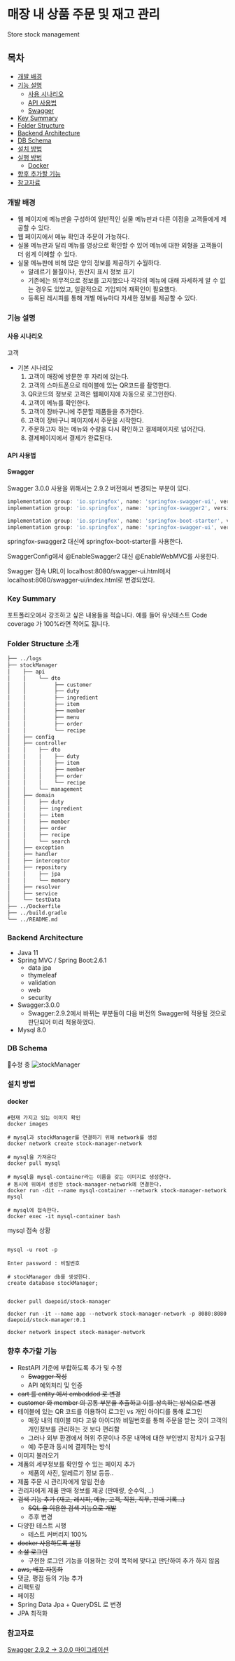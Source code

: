 # 매장 내 상품 주문 및 재고 관리
Store stock management

## 목차
- [개발 배경](#개발-배경)
- [기능 설명](#기능-설명)
  - [사용 시나리오](#사용-시나리오)
  - [API 사용법](#api-사용법)
  - [Swagger](#swagger)
- [Key Summary](#key-summary)
- [Folder Structure](#folder-structure)
- [Backend Architecture](#backend-architecture)
- [DB Schema](#db-schema)
- [설치 방법](#설치-방법)
- [실행 방법](#실행-방법)
  - [Docker](#docker)
- [향후 추가할 기능](#향후-추가할-기능)
- [참고자료](#참고자료)


### 개발 배경
- 웹 페이지에 메뉴판을 구성하여 일반적인 실물 메뉴판과 다른 이점을 고객들에게 제공할 수 있다.
- 웹 페이지에서 메뉴 확인과 주문이 가능하다.
- 실물 메뉴판과 달리 메뉴를 영상으로 확인할 수 있어 메뉴에 대한 외형을 고객들이 더 쉽게 이해할 수 있다.
- 실물 메뉴판에 비해 많은 양의 정보를 제공하기 수월하다.
  - 알레르기 물질이나, 원산지 표시 정보 표기
  - 기존에는 의무적으로 정보를 고지했으나 각각의 메뉴에 대해 자세하게 알 수 없는 경우도 있었고, 일괄적으로 기입되어 재확인이 필요했다.
  - 등록된 레시피를 통해 개별 메뉴마다 자세한 정보를 제공할 수 있다.


### 기능 설명


#### 사용 시나리오

고객
- 기본 시나리오
  1. 고객이 매장에 방문한 후 자리에 앉는다.
  2. 고객의 스마트폰으로 테이블에 있는 QR코드를 촬영한다.
  3. QR코드의 정보로 고객은 웹페이지에 자동으로 로그인한다.
  4. 고객이 메뉴를 확인한다.
  5. 고객이 장바구니에 주문할 제품들을 추가한다.
  6. 고객이 장바구니 페이지에서 주문을 시작한다.
  7. 주문하고자 하는 메뉴와 수량을 다시 확인하고 결제페이지로 넘어간다.
  8. 결제페이지에서 결제가 완료된다.


#### API 사용법


#### Swagger

Swagger 3.0.0 사용을 위해서는 2.9.2 버전에서 변경되는 부분이 있다.

```gradle
implementation group: 'io.springfox', name: 'springfox-swagger-ui', version: '2.9.2'
implementation group: 'io.springfox', name: 'springfox-swagger2', version: '2.9.2'
```

```gradle
implementation group: 'io.springfox', name: 'springfox-boot-starter', version: '3.0.0'
implementation group: 'io.springfox', name: 'springfox-swagger-ui', version: '3.0.0'
```

springfox-swagger2 대신에 springfox-boot-starter를 사용한다.

SwaggerConfig에서 @EnableSwagger2 대신 @EnableWebMVC를 사용한다.

Swagger 접속 URL이 localhost:8080/swagger-ui.html에서 localhost:8080/swagger-ui/index.html로 변경되었다.


### Key Summary

포트폴리오에서 강조하고 싶은 내용들을 적습니다. 예를 들어 유닛테스트 Code coverage 가 100%라면 적어도 됩니다.


### Folder Structure 소개

```bash
├── ../logs
├── stockManager
│    ├── api
│    │    └── dto
│    │         ├── customer
│    │         ├── duty
│    │         ├── ingredient
│    │         ├── item
│    │         ├── member
│    │         ├── menu
│    │         ├── order
│    │         └── recipe
│    ├── config
│    ├── controller
│    │    ├── dto
│    │    │    ├── duty
│    │    │    ├── item
│    │    │    ├── member
│    │    │    ├── order
│    │    │    └── recipe
│    │    └── management
│    ├── domain
│    │    ├── duty
│    │    ├── ingredient
│    │    ├── item
│    │    ├── member
│    │    ├── order
│    │    ├── recipe
│    │    └── search
│    ├── exception
│    ├── handler
│    ├── interceptor
│    ├── repository
│    │    ├── jpa
│    │    └── memory
│    ├── resolver
│    ├── service
│    └── testData
├── ../Dockerfile
├── ../build.gradle
└── ../README.md
```

### Backend Architecture

- Java 11
- Spring MVC / Spring Boot:2.6.1
  - data jpa
  - thymeleaf
  - validation
  - web
  - security
- Swagger:3.0.0
  - Swagger:2.9.2에서 바뀌는 부분들이 다음 버전의 Swagger에 적용될 것으로 판단되어 미리 적용하였다.
- Mysql 8.0


### DB Schema


🔧수정 중
![stockManager](https://user-images.githubusercontent.com/46220202/158642693-f1a28806-2e3b-4f9d-b986-b74a7c769c08.png)

### 설치 방법


#### docker


```docker
#현재 가지고 있는 이미지 확인
docker images

# mysql과 stockManager를 연결하기 위해 network를 생성 
docker network create stock-manager-network

```

```docker
# mysql을 가져온다
docker pull mysql

# mysql을 mysql-container라는 이름을 갖는 이미지로 생성한다.
# 동시에 위에서 생성한 stock-manager-network에 연결한다.
docker run -dit --name mysql-container --network stock-manager-network mysql

# mysql에 접속한다.
docker exec -it mysql-container bash

```

mysql 접속 상황
```mysql

mysql -u root -p

Enter password : 비밀번호 

# stockManager db를 생성한다.
create database stockManager;

```

```docker

docker pull daepoid/stock-manager

docker run -it --name app --network stock-manager-network -p 8080:8080 daepoid/stock-manager:0.1

docker network inspect stock-manager-network

```


### 향후 추가할 기능

- RestAPI 기준에 부합하도록 추가 및 수정
  - ~~Swagger 작성~~
  - API 예외처리 및 인증
- ~~cart 를 entity 에서 embedded 로 변경~~
- ~~customer 와 member 의 공통 부분을 추출하고 이를 상속하는 방식으로 변경~~
- 테이블에 있는 QR 코드를 이용하여 로그인 vs 개인 아이디를 통해 로그인
  - 매장 내의 테이블 마다 고유 아이디와 비밀번호를 통해 주문을 받는 것이 고객의 개인정보를 관리하는 것 보다 편리함
  - 그러나 외부 환경에서 허위 주문이나 주문 내역에 대한 부인방지 장치가 요구됨
  - 예) 주문과 동시에 결제하는 방식
- 이미지 불러오기
- 제품의 세부정보를 확인할 수 있는 페이지 추가
  - 제품의 사진, 알레르기 정보 등등..
- 제품 주문 시 관리자에게 알림 전송
- 관리자에게 제품 판매 정보를 제공 (판매량, 순수익, ..)
- ~~검색 기능 추가 (재고, 레시피, 메뉴, 고객, 직원, 직무, 판매 기록...)~~
  - ~~SQL 을 이용한 검색 기능으로 개발~~
  - 추후 변경
- 다양한 테스트 시행
  - 테스트 커버리지 100%
- ~~docker 사용하도록 설정~~
- ~~소셜 로그인~~
  - 구현한 로그인 기능을 이용하는 것이 목적에 맞다고 판단하여 추가 하지 않음
- ~~aws, 배포 자동화~~
- 댓글, 평점 등의 기능 추가
- 리팩토링
- 페이징
- Spring Data Jpa + QueryDSL 로 변경
- JPA 최적화


### 참고자료

[Swagger 2.9.2 -> 3.0.0 마이그레이션](https://nahwasa.com/entry/%EC%8A%A4%ED%94%84%EB%A7%81%EB%B6%80%ED%8A%B8-Swagger-UI-292-300-%EB%A7%88%EC%9D%B4%EA%B7%B8%EB%A0%88%EC%9D%B4%EC%85%98-%EB%B0%A9%EB%B2%95-Spring-Boot-Swagger-UI)